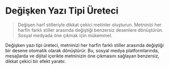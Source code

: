# Değişken Yazı Tipi Üreteci

> Değişen harf stilleriyle dikkat çekici metinler oluşturun. Metninizi her harfin farklı stiller arasında değiştiği benzersiz desenlere dönüştürün. Sosyal medyada öne çıkmak için mükemmel.

Değişken yazı tipi üreteci, metninizi her harfin farklı stiller arasında değiştiği bir desene otomatik olarak dönüştürür. Bu, sosyal medya platformlarında, mesajlarda ve dijital içerikte metninizin öne çıkmasını sağlayan benzersiz, dikkat çekici bir efekt yaratır.
